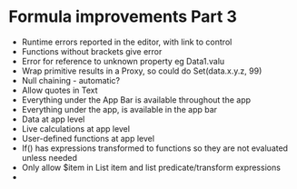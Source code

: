 Formula improvements Part 3
===========================

- Runtime errors reported in the editor, with link to control
- Functions without brackets give error
- Error for reference to unknown property eg Data1.valu
- Wrap primitive results in a Proxy, so could do Set(data.x.y.z, 99)
- Null chaining - automatic?
- Allow quotes in Text
- Everything under the App Bar is available throughout the app
- Everything under the app, is available in the app bar
- Data at app level
- Live calculations at app level
- User-defined functions at app level
- If() has expressions transformed to functions so they are not evaluated unless needed
- Only allow $item in List item and list predicate/transform expressions
- 
